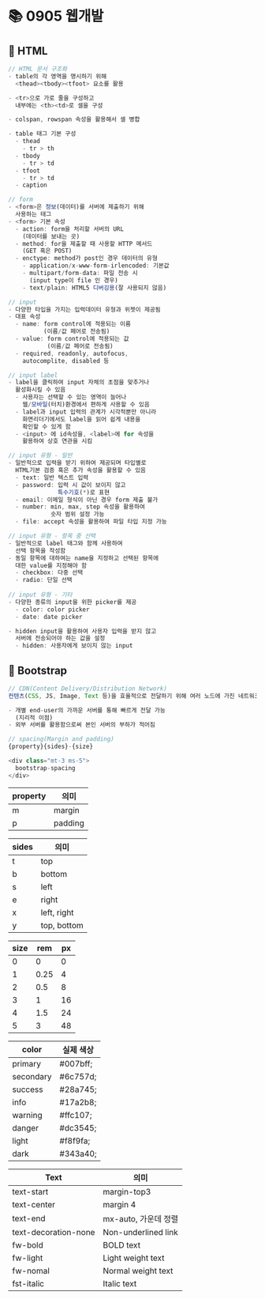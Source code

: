 # 📚 0905 웹개발

## 📌 HTML
```javascript
// HTML 문서 구조화
- table의 각 영역을 명시하기 위해 
  <thead><tbody><tfoot> 요소를 활용

- <tr>으로 가로 줄을 구성하고 
  내부에는 <th><td>로 셀을 구성

- colspan, rowspan 속성을 활용해서 셀 병합

- table 태그 기본 구성
  - thead
    - tr > th
  - tbody
    - tr > td
  - tfoot
    - tr > td
  - caption
```

```javascript
// form
- <form>은 정보(데이터)를 서버에 제출하기 위해 
  사용하는 태그
- <form> 기본 속성
  - action: form을 처리할 서버의 URL
    (데이터를 보내는 곳)
  - method: for을 제출할 때 사용할 HTTP 메서드
    (GET 혹은 POST)
  - enctype: method가 post인 경우 데이터의 유형
    - application/x-www-form-irlencoded: 기본값
    - multipart/form-data: 파일 전송 시
      (input type이 file 인 경우)
    - text/plain: HTML5 디버깅용(잘 사용되지 않음)

// input
- 다양한 타입을 가지는 입력데이터 유형과 위젯이 제공됨
- 대표 속성
  - name: form control에 적용되는 이름
          (이름/값 페어로 전송됨)
  - value: form control에 적용되는 값
           (이름/값 페어로 전송됨)
  - required, readonly, autofocus, 
    autocomplite, disabled 등

// input label
- label을 클릭하여 input 자체의 초점을 맞추거나
  활성화시킬 수 있음
  - 사용자는 선택할 수 있는 영역이 늘어나
    웹/모바일(터치)환경에서 편하게 사용할 수 있음
  - label과 input 입력의 관계가 시각적뿐만 아니라
    화면리더기에서도 label을 읽어 쉽게 내용을
    확인할 수 있게 함
  - <input> 에 id속성을, <label>에 for 속성을
    활용하여 상호 연관을 시킴

// input 유형 - 일반
- 일반적으로 입력을 받기 위하여 제공되며 타입별로
  HTML기본 검증 혹은 추가 속성을 활용할 수 있음
  - text: 일반 텍스트 입력
  - password: 입력 시 값이 보이지 않고
              특수기호(*)로 표현
  - email: 이메일 형식이 아닌 경우 form 제출 불가
  - number: min, max, step 속성을 활용하여
            숫자 범위 설정 가능
  - file: accept 속성을 활용하여 파일 타입 지정 가능

// input 유형 - 항목 중 선택
- 일반적으로 label 태그와 함께 사용하여 
  선택 항목을 작성함
- 동일 항목에 대하여는 name을 지정하고 선택된 항목에
  대한 value를 지정해야 함
  - checkbox: 다중 선택
  - radio: 단일 선택
  
// input 유형 - 기타
- 다양한 종류의 input을 위한 picker를 제공
  - color: color picker
  - date: date picker

- hidden input을 활용하여 사용자 입력을 받지 않고 
  서버에 전송되어야 하는 값을 설정
  - hidden: 사용자에게 보이지 않는 input
```

## 📌 Bootstrap
```javascript
// CDN(Content Delivery/Distribution Network)
컨텐츠(CSS, JS, Image, Text 등)을 효율적으로 전달하기 위해 여러 노드에 가진 네트워크에 데이터를 제공하는 시스템

- 개별 end-user의 가까운 서버를 통해 빠르게 전달 가능
  (지리적 이점)
- 외부 서버를 활용함으로써 본인 서버의 부하가 적어짐

// spacing(Margin and padding)
{property}{sides}-{size}

<div class="mt-3 ms-5">
  bootstrap-spacing
</div>
```
|property|의미|
|-|-|
|m|margin|
|p|padding|

|sides|의미|
|-|-|
|t|top|
|b|bottom|
|s|left|
|e|right|
|x|left, right|
|y|top, bottom|

|size|rem|px|
|-|-|-|
|0|0|0|
|1|0.25|4|
|2|0.5|8|
|3|1|16|
|4|1.5|24|
|5|3|48|

|color|실제 색상|
|-|-|
|primary|#007bff;|
|secondary|#6c757d;|
|success|#28a745;|
|info|#17a2b8;|
|warning|#ffc107;|
|danger|#dc3545;|
|light|#f8f9fa;|
|dark|#343a40;|

|Text|의미|
|-|-|
|text-start|margin-top3|
|text-center|margin 4|
|text-end|mx-auto, 가운데 정렬|
|text-decoration-none|Non-underlined link|
|fw-bold|BOLD text|
|fw-light|Light weight text|
|fw-nomal|Normal weight text|
|fst-italic|Italic text|


